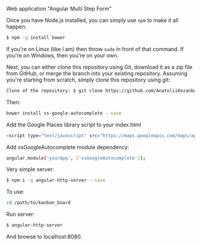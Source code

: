 Web application "Angular Multi Step Form"

Once you have Node.js installed, you can simply use `npm` to make it all happen:

```sh
$ npm -g install bower
```

If you're on Linux (like I am) then throw `sudo` in front of that command.  If
you're on Windows, then you're on your own.

Next, you can either clone this repository using Git, download it as a zip file
from GitHub, or merge the branch into your existing repository. Assuming you're
starting from scratch, simply clone this repository using git:


```sh
Clone of the repository: $ git clone https://github.com/AnatoliiKozanbaiev/angular_multi_step_form my-project-name
```

Then:

```sh
bower install vs-google-autocomplete --save
```

Add the Google Places library script to your index.html

```sh
<script type="text/javascript" src="https://maps.googleapis.com/maps/api/js?libraries=places"></script>
```

Add vsGoogleAutocomplete module dependency:

```sh
angular.module('yourApp', ['vsGoogleAutocomplete']);
```

Very simple server:

```sh
$ npm i -g angular-http-server --save
```

To use:

```sh
cd /path/to/kanban_board
```

Run server:

```sh
$ angular-http-server
```

And browse to localhost:8080.